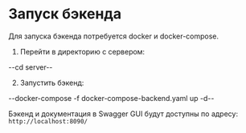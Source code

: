 # Запуск бэкенда

Для запуска бэкенда потребуется docker и docker-compose.

1. Перейти в директорию с сервером:


--cd server--

2. Запустить бэкенд:

--docker-compose -f docker-compose-backend.yaml up -d--


Бэкенд и документация в Swagger GUI будут доступны по адресу: `http://localhost:8090/`
